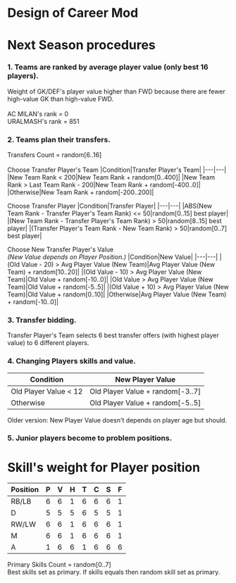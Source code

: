 # Design of Career Mod

# Next Season procedures
### 1. Teams are ranked by average player value (only best 16 players).
Weight of GK/DEF's player value higher than FWD because there are fewer high-value GK than high-value FWD.<br/><br/>
AC MILAN's rank = 0<br/>
URALMASH's rank = 851

### 2. Teams plan their transfers.
Transfers Count = random[6..16]<br/><br/>
Choose Transfer Player's Team
|Condition|Transfer Player's Team|
|---|---|
|New Team Rank < 200|New Team Rank + random[0..400]|
|New Team Rank > Last Team Rank - 200|New Team Rank + random[-400..0]|
|Otherwise|New Team Rank + random[-200..200]|

Choose Transfer Player
|Condition|Transfer Player|
|---|---|
|ABS(New Team Rank - Transfer Player's Team Rank) <= 50|random[0..15] best player|
|(New Team Rank - Transfer Player's Team Rank) > 50|random[8..15] best player|
|(Transfer Player's Team Rank - New Team Rank) > 50|random[0..7] best player|

Choose New Transfer Player's Value<br/>
_(New Value depends on Player Position.)_
|Condition|New Value|
|---|---|
|(Old Value - 20) > Avg Player Value (New Team)|Avg Player Value (New Team) + random[10..20]|
|(Old Value - 10) > Avg Player Value (New Team)|Old Value + random[-10..0]|
|Old Value > Avg Player Value (New Team)|Old Value + random[-5..5]|
|(Old Value + 10) > Avg Player Value (New Team)|Old Value + random[0..10]|
|Otherwise|Avg Player Value (New Team) + random[-10..0]|

### 3. Transfer bidding.
Transfer Player's Team selects 6 best transfer offers (with highest player value) to 6 different players.

### 4. Changing Players skills and value.
|Condition|New Player Value|
|---|---|
|Old Player Value < 12|Old Player Value + random[-3..7]|
|Otherwise|Old Player Value + random[-5..5]|

Older version: New Player Value doesn't depends on player age but should.

### 5. Junior players become to problem positions. 

# Skill's weight for Player position
|Position|P|V|H|T|C|S|F|
|---|---|---|---|---|---|---|---|
|RB/LB|6|6|1|6|6|6|1|
|D|5|5|5|6|5|5|1|
|RW/LW|6|6|1|6|6|6|1|
|M|6|6|1|6|6|6|1|
|A|1|6|6|1|6|6|6|

Primary Skills Count = random[0..7]<br/>
Best skills set as primary. If skills equals then random skill set as primary.
